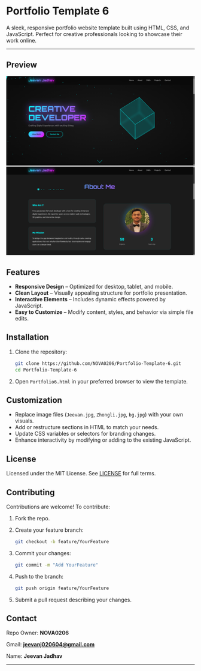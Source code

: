 # Portfolio Template 6

A sleek, responsive portfolio website template built using HTML, CSS, and JavaScript. Perfect for creative professionals looking to showcase their work online.

---

## Preview

![Portfolio View 1](Portfolio6.1.png)
![Portfolio View 2](Portfolio6.2.png)


## Features

* **Responsive Design** – Optimized for desktop, tablet, and mobile.
* **Clean Layout** – Visually appealing structure for portfolio presentation.
* **Interactive Elements** – Includes dynamic effects powered by JavaScript.
* **Easy to Customize** – Modify content, styles, and behavior via simple file edits.

## Installation

1. Clone the repository:

   ```bash
   git clone https://github.com/NOVA0206/Portfolio-Template-6.git
   cd Portfolio-Template-6
   ```
2. Open `Portfolio6.html` in your preferred browser to view the template.

## Customization

* Replace image files (`Jeevan.jpg`, `Zhongli.jpg`, `bg.jpg`) with your own visuals.
* Add or restructure sections in HTML to match your needs.
* Update CSS variables or selectors for branding changes.
* Enhance interactivity by modifying or adding to the existing JavaScript.

## License

Licensed under the MIT License. See [LICENSE](LICENSE) for full terms.

## Contributing

Contributions are welcome! To contribute:

1. Fork the repo.
2. Create your feature branch:

   ```bash
   git checkout -b feature/YourFeature
   ```
3. Commit your changes:

   ```bash
   git commit -m "Add YourFeature"
   ```
4. Push to the branch:

   ```bash
   git push origin feature/YourFeature
   ```
5. Submit a pull request describing your changes.

## Contact

Repo Owner: **NOVA0206**

Gmail: **jeevanj020604@gmail.com**

Name: **Jeevan Jadhav**

---
